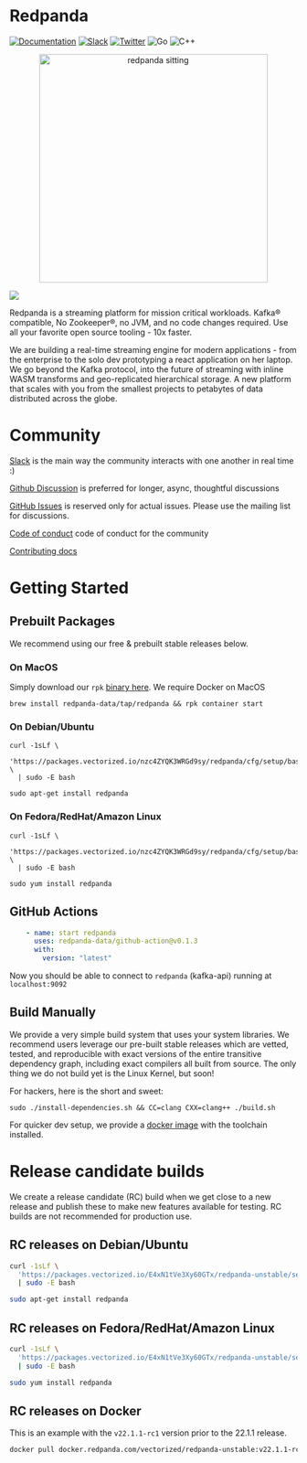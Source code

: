 
# Redpanda
[![Documentation](https://img.shields.io/badge/documentation-black)](https://redpanda.com/documentation)
[![Slack](https://img.shields.io/badge/slack-purple)](https://join.slack.com/t/redpandacommunity/shared_invite/zt-ng2ze1uv-l5VMWSGQHB9gp47~kNnYGA/)
[![Twitter](https://img.shields.io/twitter/follow/redpandadata.svg?style=social&label=Follow)](https://twitter.com/intent/follow?screen_name=redpandadata)
![Go](https://github.com/redpanda-data/redpanda/workflows/Go/badge.svg)
![C++](https://github.com/redpanda-data/redpanda/workflows/build-test/badge.svg)

[<p align="center"><img src="docs/PANDA_sitting.jpg" alt="redpanda sitting" width="400"/></p>](https://redpanda.com/redpanda)
<img src="https://static.scarf.sh/a.png?x-pxid=3c187215-e862-4b67-8057-45aa9a779055" />

Redpanda is a streaming platform for mission critical workloads. Kafka® compatible, 
No Zookeeper®, no JVM, and no code changes required. Use all your favorite open source tooling - 10x faster.

We are building a real-time streaming engine for modern applications - from the 
enterprise to the solo dev prototyping a react application on her laptop. 
We go beyond the Kafka protocol, into the future of streaming with inline WASM 
transforms and geo-replicated hierarchical storage. A new platform that scales with 
you from the smallest projects to petabytes of data distributed across the globe.

# Community

[Slack](https://redpanda.com/slack) is the main way the community interacts with one another in real time :) 

[Github Discussion](https://github.com/redpanda-data/redpanda/discussions) is preferred for longer, async, thoughtful discussions

[GitHub Issues](https://github.com/redpanda-data/redpanda/issues) is reserved only for actual issues. Please use the mailing list for discussions.

[Code of conduct](./CODE_OF_CONDUCT.md) code of conduct for the community

[Contributing docs](./CONTRIBUTING.md)  

# Getting Started

## Prebuilt Packages

We recommend using our free & prebuilt stable releases below.  

### On MacOS

Simply download our `rpk` [binary here](https://github.com/redpanda-data/redpanda/releases). We require Docker on MacOS

```
brew install redpanda-data/tap/redpanda && rpk container start
```

### On Debian/Ubuntu

```
curl -1sLf \
  'https://packages.vectorized.io/nzc4ZYQK3WRGd9sy/redpanda/cfg/setup/bash.deb.sh' \
  | sudo -E bash
  
sudo apt-get install redpanda
```

### On Fedora/RedHat/Amazon Linux

```
curl -1sLf \
  'https://packages.vectorized.io/nzc4ZYQK3WRGd9sy/redpanda/cfg/setup/bash.rpm.sh' \
  | sudo -E bash
  
sudo yum install redpanda
```

## GitHub Actions


```yaml
    - name: start redpanda
      uses: redpanda-data/github-action@v0.1.3
      with:
        version: "latest"
```

Now you should be able to connect to `redpanda` (kafka-api) running at `localhost:9092` 


## Build Manually

We provide a very simple build system that uses your system libraries. We recommend
users leverage our pre-built stable releases which are vetted, tested, and reproducible with exact
versions of the entire transitive dependency graph, including exact compilers
all built from source. The only thing we do not build yet is the Linux Kernel, but soon!

For hackers, here is the short and sweet:

```
sudo ./install-dependencies.sh && CC=clang CXX=clang++ ./build.sh
```

For quicker dev setup, we provide a [docker image](tools/docker/README.md) with the toolchain installed.

# Release candidate builds

We create a release candidate (RC) build when we get close to a new release and publish these to make new features available for testing. 
RC builds are not recommended for production use.

## RC releases on Debian/Ubuntu

```bash
curl -1sLf \
  'https://packages.vectorized.io/E4xN1tVe3Xy60GTx/redpanda-unstable/setup.deb.sh' \
  | sudo -E bash

sudo apt-get install redpanda
```

## RC releases on Fedora/RedHat/Amazon Linux

```bash
curl -1sLf \
  'https://packages.vectorized.io/E4xN1tVe3Xy60GTx/redpanda-unstable/setup.rpm.sh' \
  | sudo -E bash

sudo yum install redpanda
```

## RC releases on Docker

This is an example with the `v22.1.1-rc1` version prior to the 22.1.1 release.

```bash
docker pull docker.redpanda.com/vectorized/redpanda-unstable:v22.1.1-rc1
```

